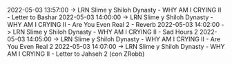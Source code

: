 2022-05-03 13:57:00 -> LRN Slime y Shiloh Dynasty - WHY AM I CRYING II - Letter to Bashar
2022-05-03 14:00:00 -> LRN Slime y Shiloh Dynasty - WHY AM I CRYING II - Are You Even Real 2 - Reverb
2022-05-03 14:02:00 -> LRN Slime y Shiloh Dynasty - WHY AM I CRYING II - Sad Hours 2
2022-05-03 14:05:00 -> LRN Slime y Shiloh Dynasty - WHY AM I CRYING II - Are You Even Real 2
2022-05-03 14:07:00 -> LRN Slime y Shiloh Dynasty - WHY AM I CRYING II - Letter to Jahseh 2 (con ZRobb)
